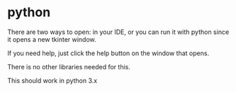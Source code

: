 # python

There are two ways to open: in your IDE, or you can run it with python since it opens a new tkinter window.

If you need help, just click the help button on the window that opens.

There is no other libraries needed for this.

This should work in python 3.x

